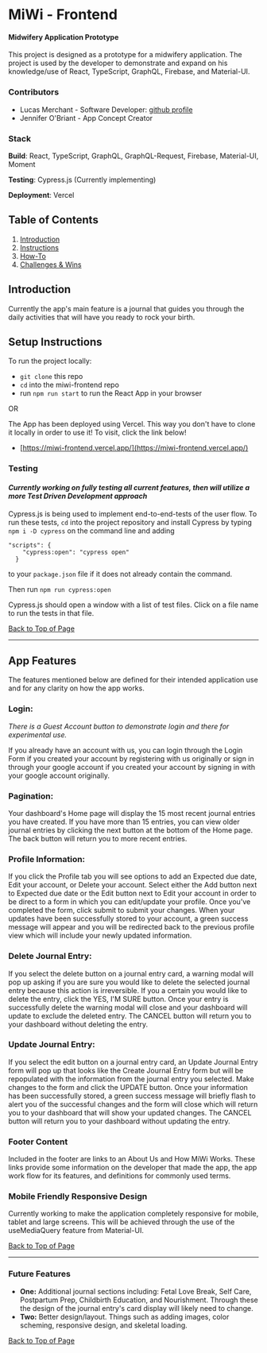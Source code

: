 # MiWi - Frontend
#### Midwifery Application Prototype
This project is designed as a prototype for a midwifery application. The project is used by the developer to demonstrate and expand on his knowledge/use of React, TypeScript, GraphQL, Firebase, and Material-UI.

### Contributors
- Lucas Merchant - Software Developer: [github profile](https://github.com/lbmerchant93)
- Jennifer O'Briant - App Concept Creator

### Stack

**Build**: React, TypeScript, GraphQL, GraphQL-Request, Firebase, Material-UI, Moment

**Testing**: Cypress.js (Currently implementing)

**Deployment**: Vercel

## Table of Contents
1. [Introduction](#introduction)
2. [Instructions](#setup-instructions)
3. [How-To](#using-miwi)
4. [Challenges & Wins](#challenges-&-wins)

## Introduction
Currently the app's main feature is a journal that guides you through the daily activities that will have you ready to rock your birth. 

## Setup Instructions
To run the project locally:
- `git clone` this repo 
- `cd` into the miwi-frontend repo
- run `npm run start` to run the React App in your browser

OR

The App has been deployed using Vercel. This way you don't have to clone it locally in order to use it! To visit, click the link below!
- [https://miwi-frontend.vercel.app/](https://miwi-frontend.vercel.app/)

### Testing
#### *Currently working on fully testing all current features, then will utilize a more Test Driven Development approach*
Cypress.js is being used to implement end-to-end-tests of the user flow. To run these tests, `cd` into the project repository and install Cypress by typing `npm i -D cypress` on the command line and adding 
```
"scripts": {
    "cypress:open": "cypress open"
  }
  ```
 to your `package.json` file if it does not already contain the command.

 Then run `npm run cypress:open`

 Cypress.js should open a window with a list of test files. Click on a file name to run the tests in that file.
 
 

[Back to Top of Page](#table-of-contents)

---

## App Features

The features mentioned below are defined for their intended application use and for any clarity on how the app works.

### Login: 
*There is a Guest Account button to demonstrate login and there for experimental use.*

If you already have an account with us, you can login through the Login Form if you created your account by registering with us originally or sign in through your google account if you created your account by signing in with your google account originally.

### Pagination: 
Your dashboard's Home page will display the 15 most recent journal entries you have created. If you have more than 15 entries, you can view older journal entries by clicking the next button at the bottom of the Home page. The back button will return you to more recent entries.

### Profile Information: 
If you click the Profile tab you will see options to add an Expected due date, Edit your account, or Delete your account. Select either the Add button next to Expected due date or the Edit button next to Edit your account in order to be direct to a form in which you can edit/update your profile. Once you’ve completed the form, click submit to submit your changes. When your updates have been successfully stored to your account, a green success message will appear and you will be redirected back to the previous profile view which will include your newly updated information.

### Delete Journal Entry: 
If you select the delete button on a journal entry card, a warning modal will pop up asking if you are sure you would like to delete the selected journal entry because this action is irreversible. If you a certain you would like to delete the entry, click the YES, I'M SURE button. Once your entry is successfully delete the warning modal will close and your dashboard will update to exclude the deleted entry. The CANCEL button will return you to your dashboard without deleting the entry.

### Update Journal Entry: 
If you select the edit button on a journal entry card, an Update Journal Entry form will pop up that looks like the Create Journal Entry form but will be repopulated with the information from the journal entry you selected. Make changes to the form and click the UPDATE button. Once your information has been successfully stored, a green success message will briefly flash to alert you of the successful changes and the form will close which will return you to your dashboard that will show your updated changes. The CANCEL button will return you to your dashboard without updating the entry.

### Footer Content
Included in the footer are links to an About Us and How MiWi Works. These links provide some information on the developer that made the app, the app work flow for its features, and definitions for commonly used terms.

### Mobile Friendly Responsive Design

Currently working to make the application completely responsive for mobile, tablet and large screens. This will be achieved through the use of the useMediaQuery feature from Material-UI.

[Back to Top of Page](#table-of-contents)

---


### Future Features
- **One:** Additional journal sections including: Fetal Love Break, Self Care, Postpartum Prep, Childbirth Education, and Nourishment. Through these the design of the journal entry's card display will likely need to change. 
- **Two:** Better design/layout. Things such as adding images, color scheming, responsive design, and skeletal loading.


[Back to Top of Page](#table-of-contents)
